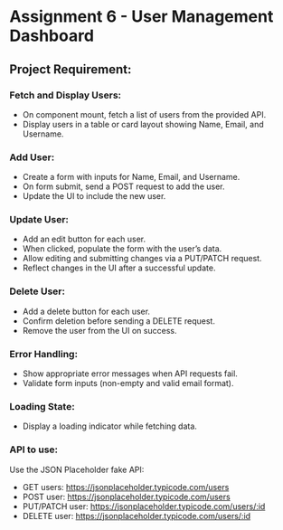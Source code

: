 # Assignment 6 - User Management Dashboard

## Project Requirement:

### Fetch and Display Users:

- On component mount, fetch a list of users from the provided API.
- Display users in a table or card layout showing Name, Email, and Username.

### Add User:

- Create a form with inputs for Name, Email, and Username.
- On form submit, send a POST request to add the user.
- Update the UI to include the new user.

### Update User:

- Add an edit button for each user.
- When clicked, populate the form with the user’s data.
- Allow editing and submitting changes via a PUT/PATCH request.
- Reflect changes in the UI after a successful update.

### Delete User:

- Add a delete button for each user.
- Confirm deletion before sending a DELETE request.
- Remove the user from the UI on success.

### Error Handling:

- Show appropriate error messages when API requests fail.
- Validate form inputs (non-empty and valid email format).

### Loading State:

- Display a loading indicator while fetching data.

### API to use:

Use the JSON Placeholder fake API:

- GET users: https://jsonplaceholder.typicode.com/users
- POST user: https://jsonplaceholder.typicode.com/users
- PUT/PATCH user: https://jsonplaceholder.typicode.com/users/:id
- DELETE user: https://jsonplaceholder.typicode.com/users/:id

